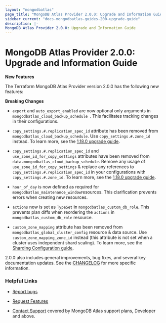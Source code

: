 ```yaml
---
layout: "mongodbatlas"
page_title: "MongoDB Atlas Provider 2.0.0: Upgrade and Information Guide"
sidebar_current: "docs-mongodbatlas-guides-200-upgrade-guide"
description: |-
MongoDB Atlas Provider 2.0.0: Upgrade and Information Guide
---
```


# MongoDB Atlas Provider 2.0.0: Upgrade and Information Guide

**New Features** 

The Terraform MongoDB Atlas Provider version 2.0.0 has the following new features:


**Breaking Changes**

- `export` and `auto_export_enabled` are now optional only arguments in `mongodbatlas_cloud_backup_schedule `. This facilitates tracking changes in their configurations. 

- `copy_settings.#.replication_spec_id` attribute has been removed from `mongodbatlas_cloud_backup_schedule`. Use `copy_settings.#.zone_id` instead. To learn more, see the [1.18.0 upgrade guide](../guides/1.18.0-upgrade-guide.md#transition-cloud-backup-schedules-for-clusters-to-use-zones).

- `copy_settings.#.replication_spec_id` and `use_zone_id_for_copy_settings` attributes have been removed from `data.mongodbatlas_cloud_backup_schedule`. Remove any usage of `use_zone_id_for_copy_settings` & replace any references to `copy_settings.#.replication_spec_id` in your configurations with `copy_settings.#.zone_id`. To learn more, see the [1.18.0 upgrade guide](../guides/1.18.0-upgrade-guide.md#transition-cloud-backup-schedules-for-clusters-to-use-zones).

- `hour_of_day` is now defined as required for `mongodbatlas_maintenance_window`resources. This clarification prevents errors when creating new resources. 

- `actions` now is set as `TypeSet` in `mongodbatlas_custom_db_role`. This prevents plan diffs when reordering the `actions` in `mongodbatlas_custom_db_role` resource.  

- `custom_zone_mapping` attribute has been removed from `mongodbatlas_global_cluster_config` resource & data source. Use `custom_zone_mapping_zone_id` instead (this attribute is not set when a cluster uses independent shard scaling). To learn more, see the [Sharding Configuration guide](https://registry.terraform.io/providers/mongodb/mongodbatlas/latest/docs/guides/cluster-to-advanced-cluster-migration-guide).



2.0.0 also includes general improvements, bug fixes, and several key documentation updates. See the [CHANGELOG](https://github.com/mongodb/terraform-provider-mongodbatlas/blob/master/CHANGELOG.md) for more specific information.


### Helpful Links

* [Report bugs](https://github.com/mongodb/terraform-provider-mongodbatlas/issues)

* [Request Features](https://feedback.mongodb.com/forums/924145-atlas?category_id=370723)

* [Contact Support](https://docs.atlas.mongodb.com/support/) covered by MongoDB Atlas support plans, Developer and above.
